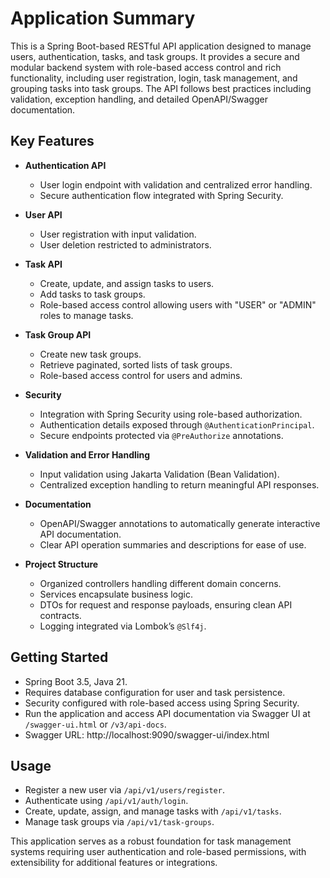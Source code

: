 # Application Summary

This is a Spring Boot-based RESTful API application designed to manage users, 
    authentication, tasks, and task groups. 
    It provides a secure and modular backend system with role-based access control and rich functionality, 
    including user registration, login, task management, and grouping tasks into task groups. 
    The API follows best practices including validation, exception handling, and detailed OpenAPI/Swagger documentation.

## Key Features

- **Authentication API**
    - User login endpoint with validation and centralized error handling.
    - Secure authentication flow integrated with Spring Security.

- **User API**
    - User registration with input validation.
    - User deletion restricted to administrators.

- **Task API**
    - Create, update, and assign tasks to users.
    - Add tasks to task groups.
    - Role-based access control allowing users with "USER" or "ADMIN" roles to manage tasks.

- **Task Group API**
    - Create new task groups.
    - Retrieve paginated, sorted lists of task groups.
    - Role-based access control for users and admins.

- **Security**
    - Integration with Spring Security using role-based authorization.
    - Authentication details exposed through `@AuthenticationPrincipal`.
    - Secure endpoints protected via `@PreAuthorize` annotations.

- **Validation and Error Handling**
    - Input validation using Jakarta Validation (Bean Validation).
    - Centralized exception handling to return meaningful API responses.

- **Documentation**
    - OpenAPI/Swagger annotations to automatically generate interactive API documentation.
    - Clear API operation summaries and descriptions for ease of use.

- **Project Structure**
    - Organized controllers handling different domain concerns.
    - Services encapsulate business logic.
    - DTOs for request and response payloads, ensuring clean API contracts.
    - Logging integrated via Lombok’s `@Slf4j`.

## Getting Started

- Spring Boot 3.5, Java 21.
- Requires database configuration for user and task persistence.
- Security configured with role-based access using Spring Security.
- Run the application and access API documentation via Swagger UI at `/swagger-ui.html` or `/v3/api-docs`.
- Swagger URL: http://localhost:9090/swagger-ui/index.html

## Usage

- Register a new user via `/api/v1/users/register`.
- Authenticate using `/api/v1/auth/login`.
- Create, update, assign, and manage tasks with `/api/v1/tasks`.
- Manage task groups via `/api/v1/task-groups`.

This application serves as a robust foundation for task management systems requiring user authentication 
and role-based permissions, with extensibility for additional features or integrations.
